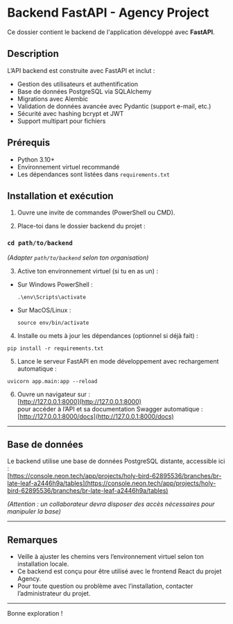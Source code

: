 # Backend FastAPI - Agency Project

Ce dossier contient le backend de l'application développé avec **FastAPI**.

## Description

L’API backend est construite avec FastAPI et inclut :
- Gestion des utilisateurs et authentification
- Base de données PostgreSQL via SQLAlchemy
- Migrations avec Alembic
- Validation de données avancée avec Pydantic (support e-mail, etc.)
- Sécurité avec hashing bcrypt et JWT
- Support multipart pour fichiers

## Prérequis

- Python 3.10+  
- Environnement virtuel recommandé  
- Les dépendances sont listées dans `requirements.txt`

## Installation et exécution

1. Ouvre une invite de commandes (PowerShell ou CMD).

2. Place-toi dans le dossier backend du projet :

### `cd path/to/backend`

*(Adapter `path/to/backend` selon ton organisation)*

3. Active ton environnement virtuel (si tu en as un) :
- Sur Windows PowerShell :
  ```
  .\env\Scripts\activate
  ```
- Sur MacOS/Linux :
  ```
  source env/bin/activate
  ```

4. Installe ou mets à jour les dépendances (optionnel si déjà fait) :
  ```
  pip install -r requirements.txt
  ```

5. Lance le serveur FastAPI en mode développement avec rechargement automatique :
  ```
  uvicorn app.main:app --reload
  ```

6. Ouvre un navigateur sur :  
[http://127.0.0.1:8000](http://127.0.0.1:8000)  
pour accéder à l’API et sa documentation Swagger automatique :  
[http://127.0.0.1:8000/docs](http://127.0.0.1:8000/docs)

---

## Base de données

Le backend utilise une base de données PostgreSQL distante, accessible ici :  
[https://console.neon.tech/app/projects/holy-bird-62895536/branches/br-late-leaf-a2446h9a/tables](https://console.neon.tech/app/projects/holy-bird-62895536/branches/br-late-leaf-a2446h9a/tables)  

*(Attention : un collaborateur devra disposer des accès nécessaires pour manipuler la base)*

---

## Remarques

- Veille à ajuster les chemins vers l’environnement virtuel selon ton installation locale.  
- Ce backend est conçu pour être utilisé avec le frontend React du projet Agency.  
- Pour toute question ou problème avec l’installation, contacter l’administrateur du projet.

---

Bonne exploration !
